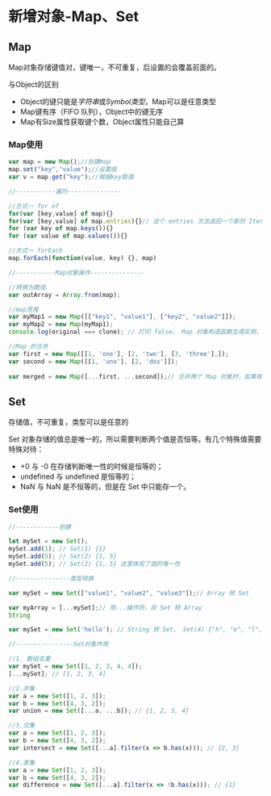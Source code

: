 # 新增对象-Map、Set

## Map

Map对象存储键值对，键唯一，不可重复，后设置的会覆盖前面的。

与Object的区别

* Object的键只能是*字符串*或*Symbol类型*，Map可以是任意类型
* Map键有序（FIFO 队列），Object中的键无序
* Map有Size属性获取键个数，Object属性只能自己算

### Map使用

```javascript
var map = new Map();//创建map
map.set("key","value");//设置值
var v = map.get("key");//根据key取值

//-----------遍历--------------- 

//方式一 for of
for(var [key,value] of map){}
for(var [key,value] of map.entries){}// 这个 entries 方法返回一个新的 Iterator 对象，它按插入顺序包含了 Map 对象中每个元素的 [key, value] 数组。 
for (var key of map.keys()){}
for (var value of map.values()){}

//方式一 forEach
map.forEach(function(value, key) {}, map)

//-----------Map对象操作--------------- 

//转换为数组
var outArray = Array.from(map); 

//map克隆
var myMap1 = new Map([["key1", "value1"], ["key2", "value2"]]);
var myMap2 = new Map(myMap1);
console.log(original === clone); // 打印 false。 Map 对象构造函数生成实例，迭代出新的对象。

//Map 的合并
var first = new Map([[1, 'one'], [2, 'two'], [3, 'three'],]);
var second = new Map([[1, 'uno'], [2, 'dos']]);
 
var merged = new Map([...first, ...second]);// 合并两个 Map 对象时，如果有重复的键值，则后面的会覆盖前面的，对应值即 uno，dos， three

```

## Set

存储值，不可重复，类型可以是任意的

Set 对象存储的值总是唯一的，所以需要判断两个值是否恒等。有几个特殊值需要特殊对待：

* +0 与 -0 在存储判断唯一性的时候是恒等的；
* undefined 与 undefined 是恒等的；
* NaN 与 NaN 是不恒等的，但是在 Set 中只能存一个。

### Set使用

```javascript
//------------创建

let mySet = new Set();
mySet.add(1); // Set(1) {1}
mySet.add(5); // Set(2) {1, 5}
mySet.add(5); // Set(2) {1, 5} 这里体现了值的唯一性

//---------------类型转换

var mySet = new Set(["value1", "value2", "value3"]);// Array 转 Set

var myArray = [...mySet];// 用...操作符，将 Set 转 Array
String

var mySet = new Set('hello'); // String 转 Set， Set(4) {"h", "e", "l", "o"}，注：Set 中 toString 方法是不能将 Set 转换成 String

//----------------Set对象作用

//1. 数组去重
var mySet = new Set([1, 2, 3, 4, 4]);
[...mySet]; // [1, 2, 3, 4]

//2.并集
var a = new Set([1, 2, 3]);
var b = new Set([4, 3, 2]);
var union = new Set([...a, ...b]); // {1, 2, 3, 4}

//3.交集
var a = new Set([1, 2, 3]);
var b = new Set([4, 3, 2]);
var intersect = new Set([...a].filter(x => b.has(x))); // {2, 3}

//4.差集
var a = new Set([1, 2, 3]);
var b = new Set([4, 3, 2]);
var difference = new Set([...a].filter(x => !b.has(x))); // {1}
```
